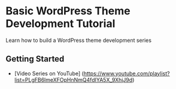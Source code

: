 # Basic WordPress Theme Development Tutorial

Learn how to build a WordPress theme development series

## Getting Started
* [Video Series on YouTube]
(https://www.youtube.com/playlist?list=PLgFB6lmeXFOpHnNmQ4fdIYA5X_9XhjJ9d)
